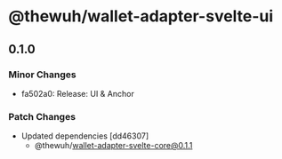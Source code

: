 # @thewuh/wallet-adapter-svelte-ui

## 0.1.0

### Minor Changes

- fa502a0: Release: UI & Anchor

### Patch Changes

- Updated dependencies [dd46307]
  - @thewuh/wallet-adapter-svelte-core@0.1.1
